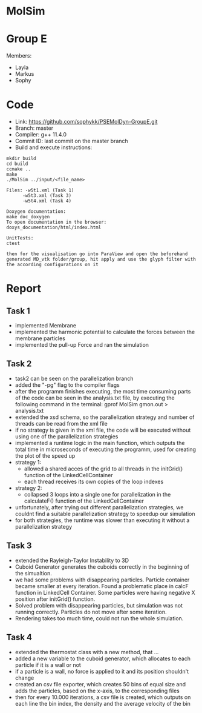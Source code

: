 MolSim
===
# Group E #
Members:
* Layla
* Markus
* Sophy

# Code #
* Link:     https://github.com/sophykk/PSEMolDyn-GroupE.git
* Branch:   master
* Compiler: g++ 11.4.0
* Commit ID: last commit on the master branch 
* Build and execute instructions:
 ```
 mkdir build
 cd build
 ccmake ..
 make
 ./MolSim ../input/<file_name>

Files: -w5t1.xml (Task 1)
       -w5t3.xml (Task 3)
       -w5t4.xml (Task 4)
 
 Doxygen documentation: 
 make doc_doxygen
 To open documentation in the browser:
 doxys_documentation/html/index.html

UnitTests:
ctest
 
 then for the visualisation go into ParaView and open the beforehand generated MD_vtk folder/group, hit apply and use the glyph filter with the according configurations on it
```
# Report #
## Task 1 ##

- implemented Membrane
- implemented the harmonic potential to calculate the forces between the membrane particles
- implemented the pull-up Force and ran the simulation

## Task 2 ##

- task2 can be seen on the parallelization branch
- added the "-pg" flag to the compiler flags
- after the programm finishes executing, the most time consuming parts of the code can be seen in the analysis.txt file, by executing the following command in the terminal: gprof MolSim gmon.out > analysis.txt
- extended the xsd schema, so the parallelization strategy and number of threads can be read from the xml file
- if no strategy is given in the xml file, the code will be executed without using one of the parallelization strategies
- implemented a runtime logic in the main function, which outputs the total time in microseconds of executing the programm, used for creating the plot of the speed up
- strategy 1:
   - allowed a shared acces of the grid to all threads in the initGrid() function of the LinkedCellContainer 
   - each thread receives its own copies of the loop indexes
- strategy 2:
   - collapsed 3 loops into a single one for parallelization in the calculateF() function of the LinkedCellContainer
- unfortunately, after trying out different parallelization strategies, we couldnt find a suitable parallelization strategy to speedup our simulation
- for both strategies, the runtime was slower than executing it without a parallelization strategy
    
  
## Task 3 ##

- extended the Rayleigh-Taylor Instability to 3D
- Cuboid Generator generates the cuboids correctly in the beginning of the simualtion.
- we had some problems with disappearing particles. Particle container became smaller at every iteration. Found a problematic place in calcF function in LinkedCell Container. Some particles were having negative X position after initGrid() function.
- Solved problem with disappearing particles, but simulation was not running correctly. Particles do not move after some iteration.
- Rendering takes too much time, could not run the whole simulation.

## Task 4 ##

- extended the thermostat class with a new method, that ...
- added a new variable to the cuboid generator, which allocates to each particle if it is a wall or not
- if a particle is a wall, no force is applied to it and its position shouldn't change
- created an csv file exporter, which creates 50 bins of equal size and adds the particles, based on the x-axis, to the corresponding files
- then for every 10.000 iterations, a csv file is created, which outputs on each line the bin index, the density and the average velocity of the bin 



